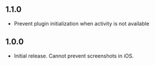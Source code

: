 ## 1.1.0

* Prevent plugin initialization when activity is not available


## 1.0.0

* Initial release. Cannot prevent screenshots in iOS.
